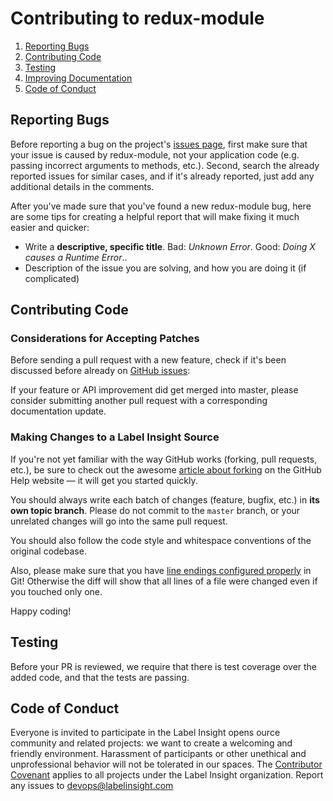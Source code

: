 # Contributing to redux-module

1. [Reporting Bugs](#reporting-bugs)
2. [Contributing Code](#contributing-code)
3. [Testing](#testing)
4. [Improving Documentation](#improving-documentation)
5. [Code of Conduct](#code-of-conduct)

## Reporting Bugs

Before reporting a bug on the project's
[issues page](https://github.com/labelinsight/redux-module/issues), first make
sure that your issue is caused by redux-module, not your application code (e.g.
passing incorrect arguments to methods, etc.). Second, search the already
reported issues for similar cases, and if it's already reported, just add any
additional details in the comments.

After you've made sure that you've found a new redux-module bug, here are some
tips for creating a helpful report that will make fixing it much easier and
quicker:

- Write a **descriptive, specific title**. Bad: _Unknown Error_. Good: _Doing X
  causes a Runtime Error_..
- Description of the issue you are solving, and how you are doing it (if
  complicated)

## Contributing Code

### Considerations for Accepting Patches

Before sending a pull request with a new feature, check if it's been discussed
before already on
[GitHub issues](https://github.com/labelinsight/redux-module/issues):

If your feature or API improvement did get merged into master, please consider
submitting another pull request with a corresponding documentation update.

### Making Changes to a Label Insight Source

If you're not yet familiar with the way GitHub works (forking, pull requests,
etc.), be sure to check out the awesome
[article about forking](https://help.github.com/articles/fork-a-repo) on the
GitHub Help website &mdash; it will get you started quickly.

You should always write each batch of changes (feature, bugfix, etc.) in **its
own topic branch**. Please do not commit to the `master` branch, or your
unrelated changes will go into the same pull request.

You should also follow the code style and whitespace conventions of the original
codebase.

Also, please make sure that you have
[line endings configured properly](https://help.github.com/articles/dealing-with-line-endings)
in Git! Otherwise the diff will show that all lines of a file were changed even
if you touched only one.

Happy coding!

## Testing

Before your PR is reviewed, we require that there is test coverage over the
added code, and that the tests are passing.

## Code of Conduct

Everyone is invited to participate in the Label Insight opens ource community
and related projects: we want to create a welcoming and friendly environment.
Harassment of participants or other unethical and unprofessional behavior will
not be tolerated in our spaces. The
[Contributor Covenant](http://contributor-covenant.org/version/1/3/0/) applies
to all projects under the Label Insight organization. Report any issues to
devops@labelinsight.com
